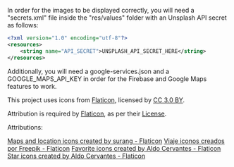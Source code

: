 In order for the images to be displayed correctly, you will need a "secrets.xml" file inside the "res/values" folder with an Unsplash API secret as follows:

```xml
<?xml version="1.0" encoding="utf-8"?>
<resources>
    <string name="API_SECRET">UNSPLASH_API_SECRET_HERE</string>
</resources>
```

Additionally, you will need a google-services.json and a GOOGLE_MAPS_API_KEY in order for the Firebase and Google Maps features to work.

This project uses icons from [Flaticon](https://www.flaticon.com/), licensed by [CC 3.0 BY](http://creativecommons.org/licenses/by/3.0/).

Attribution is required by [Flaticon](https://www.flaticon.com/), as per their [License](https://file000.flaticon.com/downloads/license/license.pdf).

Attributions:

<a href="https://www.flaticon.com/free-icons/maps-and-location" title="maps and location icons">Maps and location icons created by surang - Flaticon</a>
<a href="https://www.flaticon.es/iconos-gratis/viaje" title="viaje iconos">Viaje iconos creados por Freepik - Flaticon</a>
<a href="https://www.flaticon.com/free-icons/favorite" title="favorite icons">Favorite icons created by Aldo Cervantes - Flaticon</a>
<a href="https://www.flaticon.com/free-icons/star" title="star icons">Star icons created by Aldo Cervantes - Flaticon</a>
